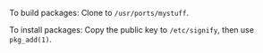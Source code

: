 To build packages: Clone to `/usr/ports/mystuff`.

To install packages: Copy the public key to `/etc/signify`, then use `pkg_add(1)`.
